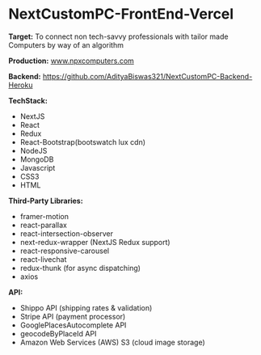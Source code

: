 # NextCustomPC-FrontEnd-Vercel

**Target:** To connect non tech-savvy professionals with tailor made Computers by way of an algorithm

**Production:** www.npxcomputers.com

**Backend:** https://github.com/AdityaBiswas321/NextCustomPC-Backend-Heroku

**TechStack:**
- NextJS
- React
- Redux
- React-Bootstrap(bootswatch lux cdn)
- NodeJS
- MongoDB
- Javascript
- CSS3
- HTML


**Third-Party Libraries:**
- framer-motion
- react-parallax
- react-intersection-observer
- next-redux-wrapper (NextJS Redux support)
- react-responsive-carousel
- react-livechat
- redux-thunk (for async dispatching)
- axios


**API:**
- Shippo API (shipping rates & validation)
- Stripe API (payment processor)
- GooglePlacesAutocomplete API
- geocodeByPlaceId API
- Amazon Web Services (AWS) S3 (cloud image storage)

